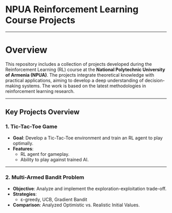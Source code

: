 # NPUA Reinforcement Learning Course Projects

---

# **Overview**
This repository includes a collection of projects developed during the Reinforcement Learning (RL) course at the **National Polytechnic University of Armenia (NPUA)**. The projects integrate theoretical knowledge with practical applications, aiming to develop a deep understanding of decision-making systems. The work is based on the latest methodologies in reinforcement learning research.

---

## **Key Projects Overview**

### **1. Tic-Tac-Toe Game**
- **Goal**: Develop a Tic-Tac-Toe environment and train an RL agent to play optimally.
- **Features**: 
  - RL agent for gameplay.
  - Ability to play against trained AI.

---

### **2. Multi-Armed Bandit Problem**
- **Objective**: Analyze and implement the exploration-exploitation trade-off.
- **Strategies**: 
  - ε-greedy, UCB, Gradient Bandit
- **Comparison**: Analyzed Optimistic vs. Realistic Initial Values.

